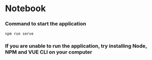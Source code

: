 # Notebook






### Command to start the application

``` 
npm run serve
```

### If you are unable to run the application, try installing Node, NPM and VUE CLI on your computer


